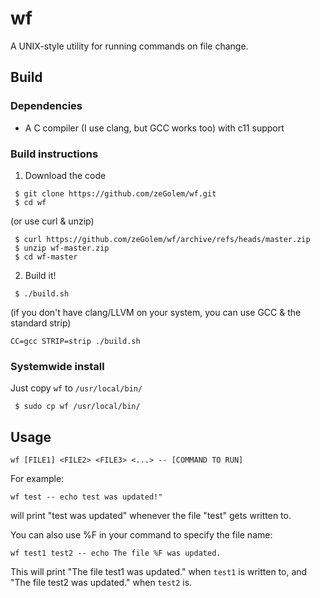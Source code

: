 # wf

A UNIX-style utility for running commands on file change.

## Build

### Dependencies

- A C compiler (I use clang, but GCC works too) with c11 support

### Build instructions

1. Download the code

```console
 $ git clone https://github.com/zeGolem/wf.git 
 $ cd wf
```

(or use curl & unzip)

```console
 $ curl https://github.com/zeGolem/wf/archive/refs/heads/master.zip
 $ unzip wf-master.zip
 $ cd wf-master
```

2. Build it!

```console
 $ ./build.sh
```

(if you don't have clang/LLVM on your system, you can use GCC & 
the standard strip)

```console
CC=gcc STRIP=strip ./build.sh
```

### Systemwide install

Just copy `wf` to `/usr/local/bin/`

```console
 $ sudo cp wf /usr/local/bin/
```


## Usage

```
wf [FILE1] <FILE2> <FILE3> <...> -- [COMMAND TO RUN]
```

For example:

```
wf test -- echo test was updated!"
```

will print "test was updated" whenever the file "test" gets
written to.

You can also use %F in your command to specify the file name:

```
wf test1 test2 -- echo The file %F was updated.
```

This will print "The file test1 was updated." when `test1` is
written to, and "The file test2 was updated." when `test2` is.
